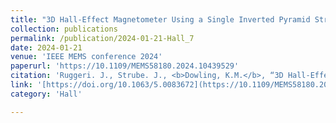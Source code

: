```yaml
---
title: "3D Hall-Effect Magnetometer Using a Single Inverted Pyramid Structure"
collection: publications
permalink: /publication/2024-01-21-Hall_7
date: 2024-01-21
venue: 'IEEE MEMS conference 2024'
paperurl: 'https://10.1109/MEMS58180.2024.10439529'
citation: 'Ruggeri. J., Strube. J., <b>Dowling, K.M.</b>, “3D Hall-Effect Magnetometer Using a Single Inverted Pyramid Structure,” 2024 IEEE 37th International Conference on Micro Electro Mechanical Systems (MEMS), 2024.'
link: '[https://doi.org/10.1063/5.0083672](https://10.1109/MEMS58180.2024.10439529)'
category: 'Hall'

---
```

